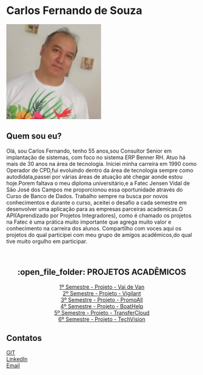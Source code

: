 # Carlos Fernando de Souza

<img src="https://github.com/CarlosSouza87/Portfolio-Fatec/blob/main/vv.jpg" height="250" width="250"/>

## Quem sou eu?

   Olá, sou Carlos Fernando, tenho 55 anos,sou Consultor Senior em implantação de sistemas, com foco no sistema ERP Benner RH.
   Atuo há mais de 30 anos na área de tecnologia.
   Iniciei minha carreira em 1990 como Operador de CPD,fui evoluindo dentro da área de tecnologia sempre como autodidata,passei por 
   várias áreas de atuação até chegar aonde estou hoje.Porem faltava o meu diploma universitário,e a Fatec Jensen Vidal de 
   São José dos Campos me proporcionou essa oportunidade através do Curso de Banco de Dados.
   Trabalho sempre na busca por novos conhecimentos e durante o curso, aceitei o desafio a cada semestre em desenvolver uma aplicação
   para as empresas parceiras academicas.O API(Aprendizado por Projetos Integradores), como é chamado os projetos na Fatec é uma prática 
   muito importante que agrega muito valor e conhecimento na carreira dos alunos.
  Compartilho com voces aqui os projetos do qual participei com meu grupo de amigos acadêmicos,do qual tive muito orgulho em participar.

<div align="center"><br> 
  <h2>:open_file_folder: PROJETOS ACADÊMICOS</h2> 
  
  <p>
    <a href="https://github.com/CarlosSouza87/Portfolio-Fatec/blob/main/Projetos/API_1.md">1º Semestre - Projeto - Vai de Van  </a><br>
    <a href="https://github.com/CarlosSouza87/Portfolio-Fatec/blob/main/Projetos/API_2.md">2º Semestre - Projeto - Vigilant   </a><br>
    <a href="https://github.com/CarlosSouza87/Portfolio-Fatec/blob/main/Projetos/API_3.md">3º Semestre - Projeto - PromoAll</a><br>
    <a href="https://github.com/CarlosSouza87/Portfolio-Fatec/blob/main/Projetos/API_4.md">4º Semestre - Projeto - BoatHelp</a><br>
    <a href="https://github.com/CarlosSouza87/Portfolio-Fatec/blob/main/Projetos/API_5.md">5º Semestre - Projeto - TransferCloud</a><br>
    <a href="https://github.com/CarlosSouza87/Portfolio-Fatec/blob/main/Projetos/API_6.md">6º Semestre - Projeto - TechVision</a>
  </p>
</div>


## Contatos  
[GIT](https://github.com/CarlosSouza87)  
[LinkedIn](https://www.linkedin.com/in/carlos-fernando-souza-94aa074b/)  
[Email](mailto:carlosfernandos1000@gmail.com)


